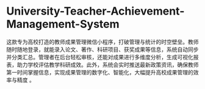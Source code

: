 # University-Teacher-Achievement-Management-System
这款专为高校打造的教师成果管理微信小程序，打破管理与统计的时空壁垒。教师随时随地登录，就能录入论文、著作、科研项目、获奖成果等信息，系统自动同步并分类汇总。管理者在后台轻松审核，还能对成果进行多维度分析，生成可视化报表，助力学校评估教学科研成效。此外，系统会实时推送最新政策资讯，确保教师第一时间掌握信息，实现成果管理的数字化、智能化，大幅提升高校成果管理的效率与精度 。 
